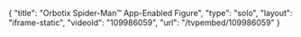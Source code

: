 {
    "title": "Orbotix Spider-Man&trade; App-Enabled Figure",
    "type": "solo",
    "layout": "iframe-static",
    "videoId": "109986059",
    "url": "\/tvpembed\/109986059"
}